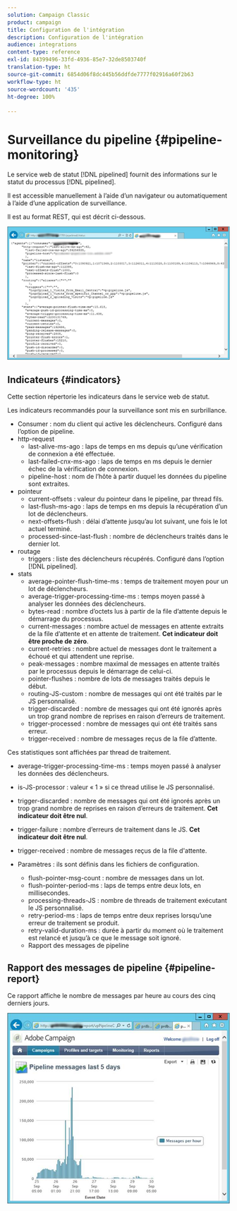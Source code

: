 ```yaml
---
solution: Campaign Classic
product: campaign
title: Configuration de l'intégration
description: Configuration de l'intégration
audience: integrations
content-type: reference
exl-id: 84399496-33fd-4936-85e7-32de8503740f
translation-type: ht
source-git-commit: 6854d06f8dc445b56ddfde7777f02916a60f2b63
workflow-type: ht
source-wordcount: '435'
ht-degree: 100%

---
```


# Surveillance du pipeline {#pipeline-monitoring}

Le service web de statut [!DNL pipelined] fournit des informations sur le statut du processus [!DNL pipelined].

Il est accessible manuellement à l’aide d’un navigateur ou automatiquement à l’aide d’une application de surveillance.

Il est au format REST, qui est décrit ci-dessous.

![](assets/triggers_8.png)

## Indicateurs {#indicators}

Cette section répertorie les indicateurs dans le service web de statut.

Les indicateurs recommandés pour la surveillance sont mis en surbrillance.

* Consumer : nom du client qui active les déclencheurs. Configuré dans l’option de pipeline.
* http-request
   * last-alive-ms-ago : laps de temps en ms depuis qu’une vérification de connexion a été effectuée.
   * last-failed-cnx-ms-ago : laps de temps en ms depuis le dernier échec de la vérification de connexion.
   * pipeline-host : nom de l’hôte à partir duquel les données du pipeline sont extraites.
* pointeur
   * current-offsets : valeur du pointeur dans le pipeline, par thread fils.
   * last-flush-ms-ago : laps de temps en ms depuis la récupération d’un lot de déclencheurs.
   * next-offsets-flush : délai d’attente jusqu’au lot suivant, une fois le lot actuel terminé.
   * processed-since-last-flush : nombre de déclencheurs traités dans le dernier lot.
* routage
   * triggers : liste des déclencheurs récupérés. Configuré dans l’option [!DNL pipelined].
* stats
   * average-pointer-flush-time-ms : temps de traitement moyen pour un lot de déclencheurs.
   * average-trigger-processing-time-ms : temps moyen passé à analyser les données des déclencheurs.
   * bytes-read : nombre d’octets lus à partir de la file d’attente depuis le démarrage du processus.
   * current-messages : nombre actuel de messages en attente extraits de la file d’attente et en attente de traitement. **Cet indicateur doit être proche de zéro**.
   * current-retries : nombre actuel de messages dont le traitement a échoué et qui attendent une reprise.
   * peak-messages : nombre maximal de messages en attente traités par le processus depuis le démarrage de celui-ci.
   * pointer-flushes : nombre de lots de messages traités depuis le début.
   * routing-JS-custom : nombre de messages qui ont été traités par le JS personnalisé.
   * trigger-discarded : nombre de messages qui ont été ignorés après un trop grand nombre de reprises en raison d’erreurs de traitement.
   * trigger-processed : nombre de messages qui ont été traités sans erreur.
   * trigger-received : nombre de messages reçus de la file d’attente.

Ces statistiques sont affichées par thread de traitement.

* average-trigger-processing-time-ms : temps moyen passé à analyser les données des déclencheurs.
* is-JS-processor : valeur « 1 » si ce thread utilise le JS personnalisé.
* trigger-discarded : nombre de messages qui ont été ignorés après un trop grand nombre de reprises en raison d’erreurs de traitement. **Cet indicateur doit être nul**.
* trigger-failure : nombre d’erreurs de traitement dans le JS. **Cet indicateur doit être nul**.
* trigger-received : nombre de messages reçus de la file d&#39;attente.

* Paramètres : ils sont définis dans les fichiers de configuration.
   * flush-pointer-msg-count : nombre de messages dans un lot.
   * flush-pointer-period-ms : laps de temps entre deux lots, en millisecondes.
   * processing-threads-JS : nombre de threads de traitement exécutant le JS personnalisé.
   * retry-period-ms : laps de temps entre deux reprises lorsqu’une erreur de traitement se produit.
   * retry-valid-duration-ms : durée à partir du moment où le traitement est relancé et jusqu’à ce que le message soit ignoré.
   * Rapport des messages de pipeline

## Rapport des messages de pipeline {#pipeline-report}

Ce rapport affiche le nombre de messages par heure au cours des cinq derniers jours.

![](assets/triggers_9.png)
